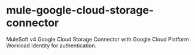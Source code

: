 # mule-google-cloud-storage-connector
MuleSoft v4 Google Cloud Storage Connector with Google Cloud Platform Workload Identity for authentication.
